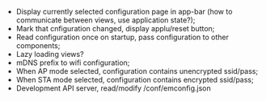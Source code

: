 - Display currently selected configuration page in app-bar (how to communicate between views, use application state?);
- Mark that cnfiguration changed, display applu/reset button;
- Read configuration once on startup, pass configuration to other components;
- Lazy loading views?
- mDNS prefix to wifi configuration;
- When AP mode selected, configuration contains unencrypted ssid/pass;
- When STA mode selected, configuration contains encrypted ssid/pass;
- Development API server, read/modify /conf/emconfig.json
